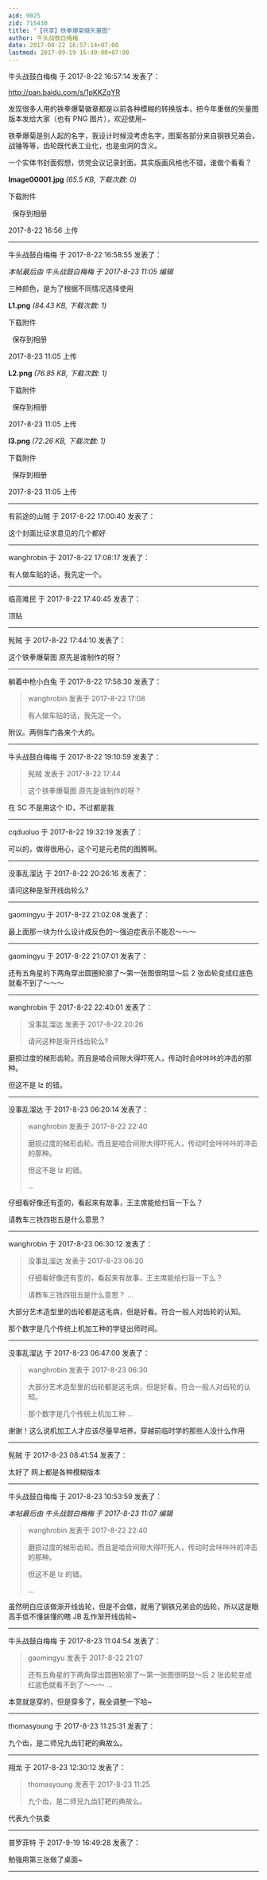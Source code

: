 ```yaml
---
aid: 9025
zid: 715430
title: "【共享】铁拳爆菊徽矢量图"
author: 牛头战鼓白梅梅
date: 2017-08-22 16:57:14+07:00
lastmod: 2017-09-19 16:49:00+07:00
---
```


牛头战鼓白梅梅 于 2017-8-22 16:57:14 发表了：

http://pan.baidu.com/s/1pKKZgYR

发现很多人用的铁拳爆菊徽章都是以前各种模糊的转换版本，把今年重做的矢量图版本发给大家（也有 PNG 图片），欢迎使用~

铁拳爆菊是别人起的名字，我设计时候没考虑名字，图案各部分来自钢铁兄弟会，战锤等等，齿轮既代表工业化，也是虫洞的含义。

一个实体书封面假想，仿党会议记录封面。其实版画风格也不错，谁做个看看？

**Image00001.jpg** _(65.5 KB, 下载次数: 0)_

下载附件

&nbsp;
保存到相册

2017-8-22 16:56 上传

---

牛头战鼓白梅梅 于 2017-8-22 16:58:55 发表了：

_本帖最后由 牛头战鼓白梅梅 于 2017-8-23 11:05 编辑_

三种颜色，是为了根据不同情况选择使用

**L1.png** _(84.43 KB, 下载次数: 1)_

下载附件

&nbsp;
保存到相册

2017-8-23 11:05 上传

**L2.png** _(76.85 KB, 下载次数: 1)_

下载附件

&nbsp;
保存到相册

2017-8-23 11:05 上传

**l3.png** _(72.26 KB, 下载次数: 1)_

下载附件

&nbsp;
保存到相册

2017-8-23 11:05 上传

---

有前途的山贼 于 2017-8-22 17:00:40 发表了：

这个封面比征求意见的几个都好

---

wanghrobin 于 2017-8-22 17:08:17 发表了：

有人做车贴的话，我先定一个。

---

临高难民 于 2017-8-22 17:40:45 发表了：

顶贴

---

髡贼 于 2017-8-22 17:44:10 发表了：

这个铁拳爆菊图 原先是谁制作的呀？

---

躺着中枪小白兔 于 2017-8-22 17:58:30 发表了：

> wanghrobin 发表于 2017-8-22 17:08
>
> 有人做车贴的话，我先定一个。

附议。两侧车门各来个大的。

---

牛头战鼓白梅梅 于 2017-8-22 19:10:59 发表了：

> 髡贼 发表于 2017-8-22 17:44
>
> 这个铁拳爆菊图 原先是谁制作的呀？

在 SC 不是用这个 ID，不过都是我

---

cqduoluo 于 2017-8-22 19:32:19 发表了：

可以的，做得很用心，这个可是元老院的图腾啊。

---

没事乱溜达 于 2017-8-22 20:26:16 发表了：

请问这种是渐开线齿轮么?

---

gaomingyu 于 2017-8-22 21:02:08 发表了：

最上面那一块为什么设计成反色的～强迫症表示不能忍～～～

---

gaomingyu 于 2017-8-22 21:07:01 发表了：

还有五角星的下两角穿出圆圈轮廓了～第一张图很明显～后 2 张齿轮变成红底色就看不到了～～～

---

wanghrobin 于 2017-8-22 22:40:01 发表了：

> 没事乱溜达 发表于 2017-8-22 20:26
>
> 请问这种是渐开线齿轮么?

磨损过度的梯形齿轮。而且是啮合间隙大得吓死人，传动时会咔咔咔的冲击的那种。

但这不是 lz 的错。

---

没事乱溜达 于 2017-8-23 06:20:14 发表了：

> wanghrobin 发表于 2017-8-22 22:40
>
> 磨损过度的梯形齿轮。而且是啮合间隙大得吓死人，传动时会咔咔咔的冲击的那种。
>
> 但这不是 lz 的错。
>
> ...

仔细看好像还有歪的，看起来有故事，王主席能给扫盲一下么？

请教车三铣四钳五是什么意思？

---

wanghrobin 于 2017-8-23 06:30:12 发表了：

> 没事乱溜达 发表于 2017-8-23 06:20
>
> 仔细看好像还有歪的，看起来有故事，王主席能给扫盲一下么？
>
> 请教车三铣四钳五是什么意思？ ...

大部分艺术造型里的齿轮都是这毛病，但是好看。符合一般人对齿轮的认知。

那个数字是几个传统上机加工种的学徒出师时间。

---

没事乱溜达 于 2017-8-23 06:47:00 发表了：

> wanghrobin 发表于 2017-8-23 06:30
>
> 大部分艺术造型里的齿轮都是这毛病，但是好看。符合一般人对齿轮的认知。
>
> 那个数字是几个传统上机加工种 ...

谢谢！这么说机加工人才应该尽量早培养。穿越前临时学的那些人没什么作用

---

髡贼 于 2017-8-23 08:41:54 发表了：

太好了 网上都是各种模糊版本

---

牛头战鼓白梅梅 于 2017-8-23 10:53:59 发表了：

_本帖最后由 牛头战鼓白梅梅 于 2017-8-23 11:07 编辑_

> wanghrobin 发表于 2017-8-22 22:40
>
> 磨损过度的梯形齿轮。而且是啮合间隙大得吓死人，传动时会咔咔咔的冲击的那种。
>
> 但这不是 lz 的错。
>
> ...

虽然明白应该做渐开线齿轮，但是不会做，就用了钢铁兄弟会的齿轮，所以这是眼高手低不懂装懂的瞎 JB 乱作渐开线齿轮~

---

牛头战鼓白梅梅 于 2017-8-23 11:04:54 发表了：

> gaomingyu 发表于 2017-8-22 21:07
>
> 还有五角星的下两角穿出圆圈轮廓了～第一张图很明显～后 2 张齿轮变成红底色就看不到了～～～ ...

本意就是穿的，但是穿多了，我全调整一下哈~

---

thomasyoung 于 2017-8-23 11:25:31 发表了：

九个齿，是二师兄九齿钉耙的典故么。

---

翔龙 于 2017-8-23 12:30:12 发表了：

> thomasyoung 发表于 2017-8-23 11:25
>
> 九个齿，是二师兄九齿钉耙的典故么。

代表九个执委

---

普罗菲特 于 2017-9-19 16:49:28 发表了：

勉强用第三张做了桌面~

---
